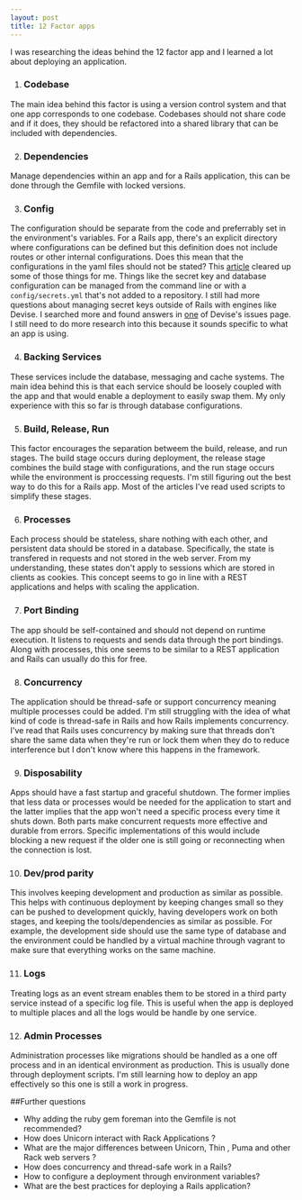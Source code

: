```yaml
---
layout: post
title: 12 Factor apps
---
```

I was researching the ideas behind the 12 factor app and I learned a lot about deploying an application. 

1. ### Codebase
The main idea behind this factor is using a version control system and that one app corresponds to one codebase. Codebases should not share code and if it does, they should be refactored into a shared library that can be included with dependencies.   

2. ### Dependencies
Manage dependencies within an app and for a Rails application, this can be done through the Gemfile with locked versions. 

3. ### Config
The configuration should be separate from the code and preferrably set in the environment's variables. For a Rails app, there's an explicit directory where configurations can be defined but this definition does not include routes or other internal configurations. Does this mean that the configurations in the yaml files should not be stated? This [article](http://blog.doismellburning.co.uk/2014/10/06/twelve-factor-config-misunderstandings-and-advice/) cleared up some of those things for me. Things like the secret key and database configuration can be managed from the command line or with a `config/secrets.yml` that's not added to a repository. I still had more questions about managing secret keys outside of Rails with engines like Devise. I searched more and found answers in [one](https://github.com/plataformatec/devise/issues/2554) of Devise's issues page. I still need to do more research into this because it sounds specific to what an app is using. 

4. ### Backing Services
These services include the database, messaging and cache systems. The main idea behind this is that each service should be loosely coupled with the app and that would enable a deployment to easily swap them. My only experience with this so far is through database configurations.

5. ### Build, Release, Run
This factor encourages the separation betweem the build, release, and run stages. The build stage occurs during deployment, the release stage combines the build stage with configurations, and the run stage occurs while the environment is proccessing requests. I'm still figuring out the best way to do this for a Rails app. Most of the articles I've read used scripts to simplify these stages. 

6. ### Processes
Each process should be stateless, share nothing with each other, and persistent data should be stored in a database. Specifically, the state is transfered in requests and not stored in the web server. From my understanding, these states don't apply to sessions which are stored in clients as cookies. This concept seems to go in line with a REST applications and helps with scaling the application. 

7. ### Port Binding
The app should be self-contained and should not depend on runtime execution. It listens to requests and sends data through the port bindings. Along with processes, this one seems to be similar to a REST application and Rails can usually do this for free. 

8. ### Concurrency
The application should be thread-safe or support concurrency meaning multiple processes could be added. I'm still struggling with the idea of what kind of code is thread-safe in Rails and how Rails implements concurrency. I've read that Rails uses concurrency by making sure that threads don't share the same data when they're run or lock them when they do to reduce interference but I don't know where this happens in the framework. 

9. ### Disposability
Apps should have a fast startup and graceful shutdown. The former implies that less data or processes would be needed for the application to start and the latter implies that the app won't need a specific process every time it shuts down. Both parts make concurrent requests more effective and durable from errors. Specific implementations of this would include blocking a new request if the older one is still going or reconnecting  when the connection is lost. 

10. ### Dev/prod parity
This involves keeping development and production as similar as possible. This helps with continuous deployment by keeping changes small so they can be pushed to development quickly, having developers work on both stages, and keeping the tools/dependencies as similar as possible. For example, the development side should use the same type of database and the environment could be handled by a virtual machine through vagrant to make sure that everything works on the same machine.

11. ### Logs
Treating logs as an event stream enables them to be stored in a third party service instead of a specific log file. This is useful when the app is deployed to multiple places and all the logs would be handle by one service. 

12. ### Admin Processes
Administration processes like migrations should be handled as a one off process and in an identical environment as production. This is usually done through deployment scripts. I'm still learning how to deploy an app effectively so this one is still a work in progress. 

##Further questions 
* Why adding the ruby gem foreman into the Gemfile is not recommended?
* How does Unicorn interact with Rack Applications ? 
* What are the major differences between Unicorn, Thin , Puma and other Rack web servers ?
* How does concurrency and thread-safe work in a Rails?
* How to configure a deployment through environment variables?
* What are the best practices for deploying a Rails application?